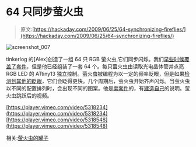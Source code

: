 # 64 只同步萤火虫

> 原文:[https://hackaday.com/2009/06/25/64-synchronizing-fireflies/](https://hackaday.com/2009/06/25/64-synchronizing-fireflies/)

![screenshot_007](../Images/c585b5b3a87c4f3b2b45611fa4d11a17.png "screenshot_007")

tinkerlog 的[Alex]创造了一组 64 只 RGB 萤火虫,它们同步闪烁。我们[早些时候覆盖了套件](http://hackaday.com/2008/07/28/synchronizing-fireflies-ng/)，但是他已经组装了一套 64 个。每只萤火虫由读取光电晶体管并点亮 RGB LED 的 ATtiny13 独立控制。萤火虫被编程为以一定的频率眨眼，但是如果[检测到其他的眨眼](http://www.instructables.com/id/SCPHBIKF05JJP4V/)，它们会眨得更快。几个周期后，萤火虫开始齐声闪烁。当萤火虫以不同的配置排列时，会出现不同的图案。他是[卖套件](http://store.tinkerlog.com/store/index.php?main_page=product_info&cPath=2&products_id=2)的，有[建造自己](http://www.instructables.com/id/Synchronizing-Fireflies/?ALLSTEPS)的说明。萤火虫跳跃后的视频。

[https://player.vimeo.com/video/5318234](https://player.vimeo.com/video/5318234)[https://player.vimeo.com/video/5318548](https://player.vimeo.com/video/5318548)

相关:[萤火虫的罐子](http://hackaday.com/2008/10/18/jar-of-fireflies/)